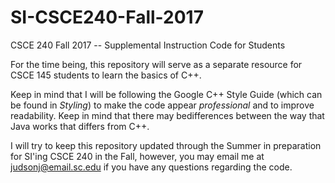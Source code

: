 # SI-CSCE240-Fall-2017
CSCE 240 Fall 2017 -- Supplemental Instruction Code for Students

For the time being, this repository will serve as a separate resource for CSCE 145 students to learn the basics of C++.

Keep in mind that I will be following the Google C++ Style Guide (which can be found in *Styling*) to make the code appear
*professional* and to improve readability. Keep in mind that there may bedifferences between the way that Java works that differs from C++.

I will try to keep this repository updated through the Summer in preparation for SI'ing CSCE 240 in the Fall, however, you may
email me at judsonj@email.sc.edu if you have any questions regarding the code.
